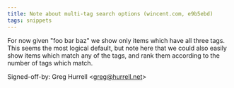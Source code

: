 ```yaml
---
title: Note about multi-tag search options (wincent.com, e9b5ebd)
tags: snippets
---
```


For now given "foo bar baz" we show only items which have all three tags. This seems the most logical default, but note here that we could also easily show items which match any of the tags, and rank them according to the number of tags which match.

Signed-off-by: Greg Hurrell &lt;greg@hurrell.net&gt;
